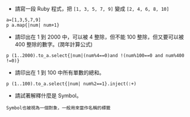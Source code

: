 * 請寫一段 Ruby 程式，把 `[1, 3, 5, 7, 9]` 變成 `[2, 4, 6, 8, 10]`
```
a=[1,3,5,7,9]
p a.map{|num| num+1}
```
* 請印出在 1 到 2000 中，可以被 4 整除，但不能 100 整除，但又要可以被 400 整除的數字。(潤年計算公式)
```
p (1..2000).to_a.select{|num|(num%4==0)and !(num%100==0 and num%400 !=0)}
```
* 請印出在 1 到 100 中所有單數的總和。
```
p (1..100).to_a.select{|num| num%2==1}.inject(:+)
```
* 請試著解釋什麼是 Symbol。
```
Symbol也被視為一個對象，一般用來當作名稱的標籤

